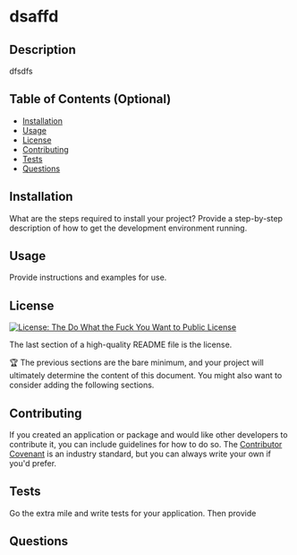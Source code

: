 # dsaffd

  ## Description
  
  dfsdfs
  
  ## Table of Contents (Optional)
  
  - [Installation](#installation)
  - [Usage](#usage)
  - [License](#license)
  - [Contributing](#contributing)
  - [Tests](#contributing)
  - [Questions](#questions)

  ## Installation
  
  What are the steps required to install your project? Provide a step-by-step description of how to get the development environment running.
  
  ## Usage
  
  Provide instructions and examples for use.
  
  ## License
  
  [![License: The Do What the Fuck You Want to Public License](https://img.shields.io/badge/License-WTFPL-brightgreen.svg)](http://www.wtfpl.net/about/)
  
  The last section of a high-quality README file is the license.
  
  🏆 The previous sections are the bare minimum, and your project will ultimately determine the content of this document. You might also want to consider adding the following sections.
  
  ## Contributing
  
  If you created an application or package and would like other developers to contribute it, you can include guidelines for how to do so. The [Contributor Covenant](https://www.contributor-covenant.org/) is an industry standard, but you can always write your own if you'd prefer.
  
  ## Tests
  
  Go the extra mile and write tests for your application. Then provide
  
  ## Questions

